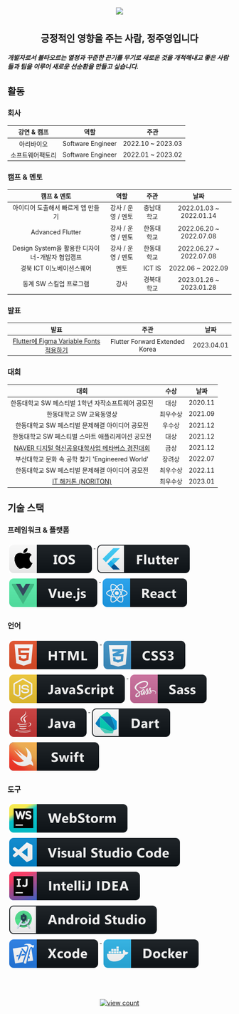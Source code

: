 <!-- Heading -->

<h1 align="center">
<img src = "https://media0.giphy.com/media/v1.Y2lkPTc5MGI3NjExb2h3eXV6dDk3djVkcDdtbDVsMXEyZjlwdnMxOHgzeWRmNWN1cHlvMiZlcD12MV9pbnRlcm5hbF9naWZfYnlfaWQmY3Q9Zw/NmpauqzIjOIw0SMpvC/giphy.gif">
</h1>
<h2 align="center">
긍정적인 영향을 주는 사람, 정주영입니다
</h2>
<!-- Introduce -->

<h5>
개발자로서 불타오르는 열정과 꾸준한 끈기를 무기로 새로운 것을 개척해내고 좋은 사람들과 팀을 이루어 새로운 선순환을 만들고 싶습니다.
</h5>

## 활동

### 회사

| 강연 & 캠프  |        역할         |        주관         |   
|:--------:|:-----------------:|:-----------------:|
|  아리바이오   | Software Engineer | 2022.10 ~ 2023.03 | 
| 소프트웨어팩토리 | Software Engineer | 2022.01 ~ 2023.02 | 


### 캠프 & 멘토

|             캠프 & 멘토              |      역할      |      주관       |           날짜            |
|:--------------------------------:|:------------:|:-------------:|:-----------------------:|
|       아이디어 도출해서 빠르게 앱 만들기        | 강사 / 운영 / 멘토 |     충남대학교     | 2022.01.03 ~ 2022.01.14 |
|         Advanced Flutter         | 강사 / 운영 / 멘토 |     한동대학교     | 2022.06.20 ~ 2022.07.08 |
| Design System을 활용한 디자이너-개발자 협업캠프 | 강사 / 운영 / 멘토 |     한동대학교     | 2022.06.27 ~ 2022.07.08 |
|         경북 ICT 이노베이션스퀘어          |      멘토      |    ICT IS     |    2022.06 ~ 2022.09    |
|          동계 SW 스킬업 프로그램          |      강사      |     경북대학교     | 2023.01.26 ~ 2023.01.28 |

### 발표
|                   발표                   |      주관       |           날짜            |
|:--------------------------------------:|:-------------:|:-----------------------:|
| [Flutter에 Figma Variable Fonts 적용하기](https://www.youtube.com/watch?v=ZCvEiCVn9X0) | Flutter Forward Extended Korea |       2023.04.01        |

### 대회
|                                     대회                                     |  수상  |   날짜    |
|:--------------------------------------------------------------------------:|:----:|:-------:|
|                       한동대학교 SW 페스티벌 1학년 자작소프트웨어 공모전                        |  대상  | 2020.11 |
|                               한동대학교 SW 교육동영상                               | 최우수상 | 2021.09 |
|                        한동대학교 SW 페스티벌 문제해결 아이디어 공모전                         | 우수상  | 2021.12 |
|                        한동대학교 SW 페스티벌 스마트 애플리케이션 공모전                        |  대상  | 2021.12 |
|                    [NAVER 디지털 혁신공유대학사업 메타버스 경진대회   ](https://www.youtube.com/watch?v=XCCy1OlHNLI)                     |  금상  | 2021.12 |
|                    부산대학교 문화 속 공학 찾기 'Engineered World'                     | 장려상  | 2022.07 |
|                        한동대학교 SW 페스티벌 문제해결 아이디어 공모전                         | 최우수상 | 2022.11 |
| [IT 해커톤 (NORITON)](https://youtu.be/IPDxOjvykPA?si=nv0CFw8P7Gkj175w&t=146) | 최우수상 | 2023.01 |



<!-- Skills -->
## 기술 스택 

### 프레임워크 & 플랫폼 
  <a href="#">
    <img src="svg/dev/frameworks/ios.svg" alt="ios" style="vertical-align:top; margin:6px 4px">
  </a>

  <a href="#">
    <img src="svg/dev/frameworks/flutter.svg" alt="flutter" style="vertical-align:top; margin:6px 4px">
  </a>

  <a href="#">
    <img src="svg/dev/frameworks/vue.svg" alt="vue" style="vertical-align:top; margin:6px 4px">
  </a>

  <a href="#">
    <img src="svg/dev/frameworks/react.svg" alt="react" style="vertical-align:top; margin:6px 4px">
  </a>




### 언어 

  <a href="#">
    <img src="svg/dev/languages/html.svg" alt="html" style="vertical-align:top; margin:6px 4px">
  </a>

  <a href="#">
    <img src="svg/dev/languages/css3.svg" alt="css" style="vertical-align:top; margin:6px 4px">
  </a>

  <a href="#">
    <img src="svg/dev/languages/js.svg" alt="javascript" style="vertical-align:top; margin:6px 4px">
  </a>

   <a href="#">
    <img src="svg/dev/languages/sass.svg" alt="sass" style="vertical-align:top; margin:6px 4px">
  </a>

  <a href="#">
    <img src="svg/dev/languages/java.svg" alt="java" style="vertical-align:top; margin:6px 4px">
  </a>

   <a href="#">
    <img src="svg/dev/languages/dart_colour.svg" alt="dart" style="vertical-align:top; margin:6px 4px">
   </a>

   <a href="#">
    <img src="svg/dev/languages/swift.svg" alt="swuft" style="vertical-align:top; margin:6px 4px">
   </a>

### 도구 

   <a href="#">
    <img src="svg/dev/tools/jetbrains_webstorm.svg" alt="webstorm" style="vertical-align:top; margin:6px 4px">
   </a>

   <a href="#">
    <img src="svg/dev/tools/visualstudio_code.svg" alt="visualstudio_code" style="vertical-align:top; margin:6px 4px">
   </a>

   <a href="#">
    <img src="svg/dev/tools/jetbrains_intellij.svg" alt="intellij_idea" style="vertical-align:top; margin:6px 4px">
   </a>

   <a href="#">
    <img src="svg/dev/tools/android_studio_colour.svg" alt="android_studio" style="vertical-align:top; margin:6px 4px">
   </a>

  <a href="#">
    <img src="svg/dev/tools/xcode.svg" alt="xcode" style="vertical-align:top; margin:6px 4px">
   </a>

  <a href="#">
    <img src="svg/dev/tools/docker.svg" alt="docker" style="vertical-align:top; margin:6px 4px">
   </a>



<p align="center">
     <a href="#">
        <img src="https://hits.seeyoufarm.com/api/count/incr/badge.svg?url=https%3A%2F%2Fgithub.com%2Fyoungjungju&count_bg=%236EFF00&title_bg=%23E99F9F&icon=baidu.svg&icon_color=%23FFFFFF&title=hits&edge_flat=false" alt="view count" style="vertical-align:top; margin:50px 50px">
    </a>    
</p>

